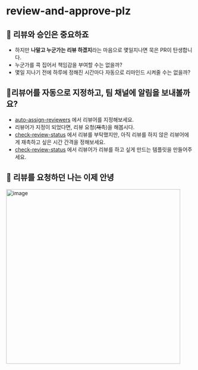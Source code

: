 # review-and-approve-plz

## 🙏 리뷰와 승인은 중요하죠
- 하지만 **나말고 누군가는 리뷰 하겠지**라는 마음으로 몇일지나면 묵은 PR이 탄생합니다.
- 누군가를 콕 집어서 책임감을 부여할 수는 없을까?
- 몇일 지나기 전에 하루에 정해진 시간마다 자동으로 리마인드 시켜줄 수는 없을까?

## 🤗리뷰어를 자동으로 지정하고, 팀 채널에 알림을 보내볼까요?
- [auto-assign-reviewers](https://github.com/hocaron/review-and-approve-plz/blob/main/.github/workflows/auto-assign-reviewers.yaml) 에서 리뷰어를 지정해보세요.
- 리뷰어가 지정이 되었다면, 리뷰 요청(~~재촉~~)을 해봅시다.
- [check-review-status](https://github.com/hocaron/review-and-approve-plz/blob/main/.github/workflows/check-review-status.yaml) 에서 리뷰를 부탁했지만, 아직 리뷰를 하지 않은 리뷰어에게 재촉하고 싶은 시간 간격을 정해보세요.
- [check-review-status](https://github.com/hocaron/review-and-approve-plz/blob/main/check-review-status.js) 에서 리뷰어가 리뷰를 하고 싶게 만드는 템플릿을 만들어주세요.

## 👋 리뷰를 요청하던 나는 이제 안녕
<img width="468" alt="image" src="https://github.com/hocaron/spring-study/assets/66551410/2ebc649b-7fd7-463e-ae8d-ddf3ef518bd0">
